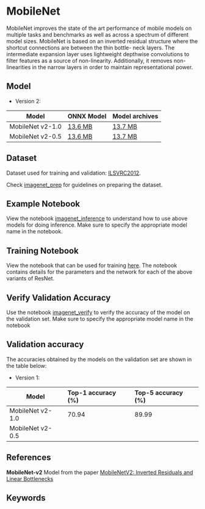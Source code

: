 # MobileNet
MobileNet improves the state of the art performance of mobile models on multiple tasks and benchmarks as well as across a spectrum of different model sizes. MobileNet is based on an inverted residual structure where the shortcut connections are between the thin bottle- neck layers. The intermediate expansion layer uses lightweight depthwise convolutions to filter features as a source of non-linearity. Additionally,  it removes non-linearities in the narrow layers in order to maintain representational power. 

## Model
* Version 2:

 |Model        |ONNX Model  | Model archives|
|-------------|:--------------|:--------------|
|MobileNet v2-1.0|    [13.6 MB](https://s3.amazonaws.com/onnx-model-zoo/mobilenet/mobilenetv2-1.0/mobilenetv2-1.0.onnx)    |  [13.7 MB](https://s3.amazonaws.com/onnx-model-zoo/mobilenet/mobilenetv2-1.0/mobilenetv2-1.0.model)     |
|MobileNet v2-0.5|    [13.6 MB](https://s3.amazonaws.com/onnx-model-zoo/mobilenet/mobilenetv2-0.5/mobilenetv2-0.5.onnx)    |  [13.7 MB](https://s3.amazonaws.com/onnx-model-zoo/mobilenet/mobilenetv2-0.5/mobilenetv2-0.5.model)     |



## Dataset

Dataset used for training and validation: [ILSVRC2012](http://www.image-net.org/challenges/LSVRC/2012/).
<!-- this is not a link to the dataset -->

Check [imagenet_prep](../imagenet_prep.md) for guidelines on preparing the dataset.
<!-- imagenet prep does not exist -->

## Example Notebook
View the notebook [imagenet_inference](../imagenet_inference.ipynb) to understand how to use above models for doing inference. Make sure to specify the appropriate model name in the notebook.

## Training Notebook
View the notebook that can be used for training [here](train_mobilenet.ipynb). The notebook contains details for the parameters and the network for each of the above variants of ResNet.

## Verify Validation Accuracy
Use the notebook [imagenet_verify](../imagenet_verify.ipynb) to verify the accuracy of the model on the validation set. Make sure to specify the appropriate model name in the notebook

## Validation accuracy
The accuracies obtained by the models on the validation set are shown in the table below: 
* Version 1:

 |Model        |Top-1 accuracy (%)|Top-5 accuracy (%)|
|-------------|:--------------|:--------------|
|MobileNet v2-1.0|     70.94    |     89.99           |
|MobileNet v2-0.5|              |             |
## References
**MobileNet-v2**
Model from the paper [MobileNetV2: Inverted Residuals and Linear Bottlenecks](https://arxiv.org/abs/1801.04381)


## Keywords
